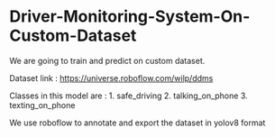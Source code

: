 # Driver-Monitoring-System-On-Custom-Dataset

We are going to train and predict on custom dataset.

Dataset link : https://universe.roboflow.com/wilp/ddms

Classes in this model are : 1. safe_driving
                            2. talking_on_phone
                            3. texting_on_phone

We use roboflow to annotate and export the dataset in yolov8 format

